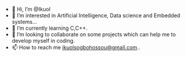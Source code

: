 - 👋 Hi, I’m @Ikuol
- 👀 I’m interested in Artificial Intelligence,  Data science and Embedded systems...
- 🌱 I’m currently learning C,C++.
- 💞️ I’m looking to collaborate on some projects which can help me to develop myself in coding.
- 📫 How to reach me ikuolsogbohossou@gmail.com..

<!---
Ikuol/Ikuol is a ✨ special ✨ repository because its `README.md` (this file) appears on your GitHub profile.
You can click the Preview link to take a look at your changes.
--->
